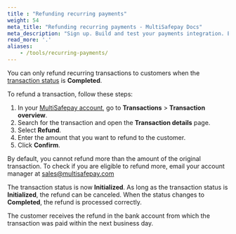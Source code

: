 ```yaml
---
title : "Refunding recurring payments"
weight: 54
meta_title: "Refunding recurring payments - MultiSafepay Docs"
meta_description: "Sign up. Build and test your payments integration. Explore our products and services. Use our API Reference, SDKs, and wrappers. Get support."
read_more: '.'
aliases:
    - /tools/recurring-payments/
---
```


You can only refund recurring transactions to customers when the [transaction status](/payments/multisafepay-statuses/) is **Completed**. 

To refund a transaction, follow these steps:

1. In your [MultiSafepay account](https://merchant.multisafepay.com), go to **Transactions** > **Transaction overview**.
2. Search for the transaction and open the **Transaction details** page.
3. Select **Refund**.
5. Enter the amount that you want to refund to the customer.
6. Click **Confirm**.

By default, you cannot refund more than the amount of the original transaction. To check if you are eligible to refund more, email your account manager at <sales@multisafepay.com>

The transaction status is now **Initialized**. As long as the transaction status is **Initialized**, the refund can be canceled. When the status changes to **Completed**, the refund is processed correctly. 

The customer receives the refund in the bank account from which the transaction was paid within the next business day.
